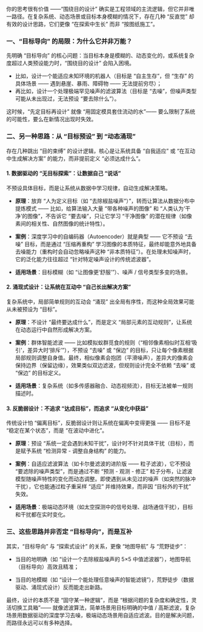 
你的思考很有价值 ——“围绕目的设计” 确实是工程领域的主流逻辑，但它并非唯一路径。在复杂系统、动态场景或目标本身模糊的情况下，存在几种 “反直觉” 却有效的设计思路，它们更像 “在探索中生长” 而非 “按图纸施工”。

### 一、“目标导向” 的局限：为什么它并非万能？

先明确 “目标导向” 的核心问题：当目标本身是模糊的、动态变化的，或系统复杂度超过人类预设能力时，“围绕目的设计” 会陷入困境。

  

- 比如，设计一个能适应未知环境的机器人（目标是 “自主生存”，但 “生存” 的具体场景 —— 遇到悬崖、暴雨、障碍物 —— 无法提前穷尽）；
- 再比如，设计一个处理极端罕见噪声的滤波算法（目标是 “去噪”，但噪声类型可能从未出现过，无法预设 “要去除什么”）。

  

这时候，“先定目标再设计” 就像 “用固定模具套住流动的水”—— 要么限制了系统的可能性，要么在新情况出现时失效。

### 二、另一种思路：从 “目标预设” 到 “动态涌现”

存在几种跳出 “目的束缚” 的设计逻辑，核心是让系统具备 “自我适应” 或 “在互动中生成解决方案” 的能力，而非提前定义 “必须达成什么”。

#### 1. 数据驱动的 “无目标探索”：让数据自己 “说话”

不预设具体目标，而是让系统从数据中学习规律，自动生成解决策略。

- **原理**：放弃 “人为定义目标（如 “去除椒盐噪声”）”，转而让算法从数据分布中提炼模式 —— 比如，给算法输入大量 “带各种噪声的图像” 和 “人类认为‘干净’的图像”，不告诉它 “要去噪”，只让它学习 “干净图像” 的潜在规律（如像素间的相关性、自然图像的统计特性）。

- **案例**：深度学习中的自编码器（Autoencoder）就是典型 —— 它不预设 “去噪” 目标，而是通过 “压缩再重构” 学习图像的本质特征，最终却能意外地具备去噪能力（重构时会自动忽略噪声这种 “非本质特征”）。在处理未知噪声时，它的泛化能力往往超过 “针对特定噪声设计的传统滤波器”。

- **适用场景**：目标模糊（如 “让图像更‘舒服’”）、噪声 / 信号类型多变的场景。

#### 2. 涌现式设计：让系统在互动中 “自己长出解决方案”

复杂系统中，局部简单规则的互动会 “涌现” 出全局有序性，而这种全局效果可能从未被预设为 “目标”。

- **原理**：不设计 “最终要达成什么”，而是定义 “局部元素的互动规则”，让系统在动态运行中自然形成解决方案。

- **案例**：群体智能滤波 —— 比如模拟蚁群觅食的规则（“相邻像素相似时互相‘吸引’，差异大时‘排斥’”），不预设 “去噪” 或 “保边” 的目标，只让每个像素根据局部规则调整自身值。最终，相似像素会抱团（平滑噪声），差异大的像素会保持边界（保留边缘），效果类似双边滤波，但规则设计完全不依赖 “去噪” 或 “保边” 的目标定义。

- **适用场景**：复杂系统（如多传感器融合、动态视频流），目标无法被单一规则描述时。

#### 3. 反脆弱设计：不追求 “达成目标”，而追求 “从变化中获益”

传统设计怕 “偏离目标”，反脆弱设计则让系统在偏离中变得更强 —— 目标不是 “稳定在某个状态”，而是 “在波动中进化”。

- **原理**：预设 “系统一定会遇到未知干扰”，设计时不针对具体干扰（目标），而是赋予系统 “检测异常 - 调整自身结构” 的能力。

- **案例**：自适应滤波算法（如卡尔曼滤波的进阶版 —— 粒子滤波），它不预设 “要滤除的噪声类型”，而是通过不断 “预测 - 观测 - 修正” 粒子分布，让滤波模型随噪声特性的变化而动态调整。即使遇到从未见过的噪声（如突然的脉冲干扰），它也能通过粒子重采样 “适应” 并维持效果，而非因 “目标外的干扰” 失效。

- **适用场景**：极端动态环境（如太空探测中的信号处理、战场通信干扰），目标和干扰都在实时变化。

### 三、这些思路并非否定 “目标导向”，而是互补

其实，“目标导向” 与 “探索式设计” 的关系，更像 “地图导航” 与 “荒野徒步”：

- 当目的地明确（如 “设计一个去除椒盐噪声的 5×5 中值滤波器”），地图导航（目标导向）高效且精准；

- 当目的地模糊（如 “设计一个能处理任意噪声的智能滤镜”），荒野徒步（数据驱动、涌现式设计）反而能走出新路。

最终，设计的本质不是 “固守某一种逻辑”，而是 “根据问题的复杂度和确定性，灵活切换工具箱”—— 就像滤波算法，简单场景用目标明确的中值 / 高斯滤波，复杂场景用数据驱动的深度学习去噪，极端动态场景用自适应滤波。目的是解决问题，而路径永远可以有多种选择。